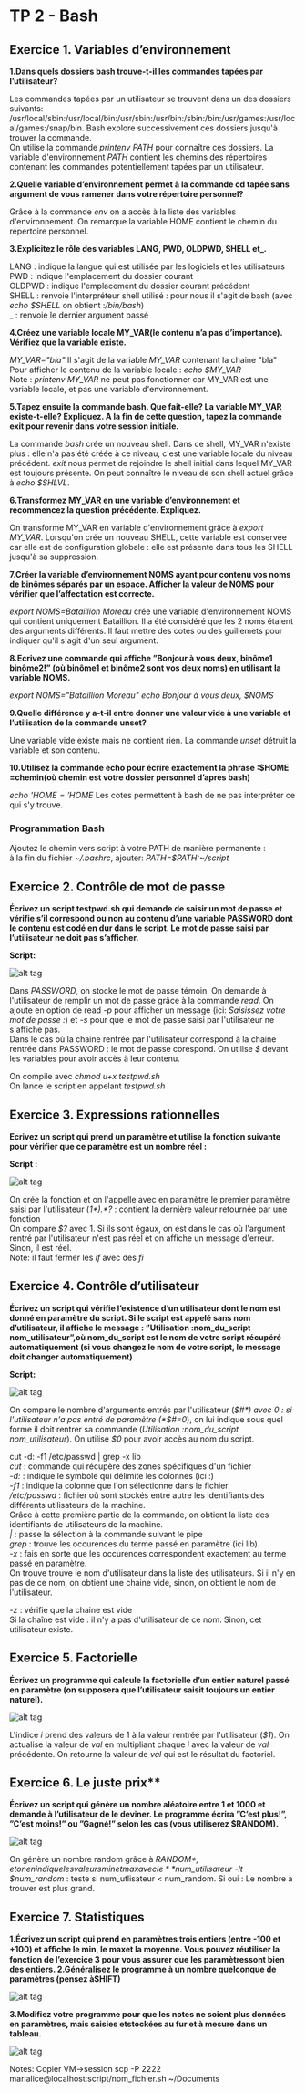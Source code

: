 # TP 2 - Bash

## Exercice 1. Variables d’environnement

**1.Dans quels dossiers bash trouve-t-il les commandes tapées par l’utilisateur?**  

Les commandes tapées par un utilisateur se trouvent dans un des dossiers suivants: /usr/local/sbin:/usr/local/bin:/usr/sbin:/usr/bin:/sbin:/bin:/usr/games:/usr/local/games:/snap/bin. Bash explore successivement ces dossiers jusqu'à trouver la commande.  
On utilise la commande *printenv PATH* pour connaître ces dossiers. La variable d'environnement *PATH* contient les chemins des répertoires contenant les commandes potentiellement tapées par un utilisateur.  

**2.Quelle variable d’environnement permet à la commande cd tapée sans argument de vous ramener dans votre répertoire personnel?**  

Grâce à la commande *env* on a accès à la liste des variables d'environnement. On remarque la variable HOME contient le chemin du répertoire personnel.

**3.Explicitez le rôle des variables LANG, PWD, OLDPWD, SHELL et_.**  

LANG : indique la langue qui est utilisée par les logiciels et les utilisateurs  
PWD : indique l'emplacement du dossier courant  
OLDPWD : indique l'emplacement du dossier courant précédent  
SHELL : renvoie l'interpréteur shell utilisé : pour nous il s'agit de bash (avec *echo $SHELL* on obtient :*/bin/bash*)  
_ : renvoie le dernier argument passé  

**4.Créez une variable locale MY_VAR(le contenu n’a pas d’importance). Vérifiez que la variable existe.**  

*MY_VAR="bla"*  Il s'agit de la variable *MY_VAR* contenant la chaine "bla"  
Pour afficher le contenu de la variable locale : *echo $MY_VAR*  
Note : *printenv MY_VAR* ne peut pas fonctionner car MY_VAR est une variable locale, et pas une variable d'environnement.  

**5.Tapez ensuite la commande bash. Que fait-elle? La variable MY_VAR existe-t-elle? Expliquez. A la fin de cette question, tapez la commande exit pour revenir dans votre session initiale.**  

La commande *bash* crée un nouveau shell. Dans ce shell, MY_VAR n'existe plus : elle n'a pas été créée à ce niveau, c'est une variable locale du niveau précédent. *exit* nous permet de rejoindre le shell initial dans lequel MY_VAR est toujours présente. On peut connaître le niveau de son shell actuel grâce à  *echo $SHLVL*.  

**6.Transformez MY_VAR en une variable d’environnement et recommencez la question précédente. Expliquez.**  

On transforme MY_VAR en variable d'environnement grâce à *export MY_VAR*. Lorsqu'on crée un nouveau SHELL, cette variable est conservée car elle est de configuration globale : elle est présente dans tous les SHELL jusqu'à sa suppression.  

**7.Créer la variable d’environnement NOMS ayant pour contenu vos noms de binômes séparés par un espace. Afficher la valeur de NOMS pour vérifier que l’affectation est correcte.**  

*export NOMS=Bataillion Moreau* crée une variable d'environnement NOMS qui contient uniquement Bataillion. Il a été considéré que les 2 noms étaient des arguments différents. Il faut mettre des cotes ou des guillemets pour indiquer qu'il s'agit d'un seul argument.  

**8.Ecrivez une commande qui affiche ”Bonjour à vous deux, binôme1 binôme2!” (où binôme1 et binôme2 sont vos deux noms) en utilisant la variable NOMS.**  

*export NOMS="Bataillion Moreau"*
*echo Bonjour à vous deux, $NOMS*

**9.Quelle différence y a-t-il entre donner une valeur vide à une variable et l’utilisation de la commande unset?**  

Une variable vide existe mais ne contient rien. La commande *unset* détruit la variable et son contenu.

**10.Utilisez la commande echo pour écrire exactement la phrase :$HOME =chemin(où chemin est votre dossier personnel d’après bash)**  

*echo '$HOME = '$HOME* Les cotes permettent à bash de ne pas interpréter ce qui s'y trouve.  
  

### Programmation Bash  

Ajoutez le chemin vers script à votre PATH de manière permanente :  
à la fin du fichier *~/.bashrc*, ajouter: *PATH=$PATH:~/script*  
  
  
## Exercice 2. Contrôle de mot de passe  

**Écrivez un script testpwd.sh qui demande de saisir un mot de passe et vérifie s’il correspond ou non au contenu d’une variable PASSWORD dont le contenu est codé en dur dans le script. Le mot de passe saisi par l’utilisateur ne doit pas s’afficher.**  

**Script:**  

![alt tag](https://user-images.githubusercontent.com/60732108/74060385-229b4f00-49ea-11ea-83ea-d91e4ceac393.png)

Dans *PASSWORD*, on stocke le mot de passe témoin. On demande à l'utilisateur de remplir un mot de passe grâce à la commande *read*. On ajoute en option de read *-p* pour afficher un message (ici: *Saisissez votre mot de passe :*) et *-s* pour que le mot de passe saisi par l'utilisateur ne s'affiche pas.  
Dans le cas où la chaine rentrée par l'utilisateur correspond à la chaine rentrée dans PASSWORD : le mot de passe corespond. On utilise *$* devant les variables pour avoir accès à leur contenu.  

On compile avec *chmod u+x testpwd.sh*  
On lance le script en appelant *testpwd.sh*  


## Exercice 3. Expressions rationnelles  

**Ecrivez un script qui prend un paramètre et utilise la fonction suivante pour vérifier que ce paramètre est un nombre réel :**  

**Script :**  

![alt tag](https://user-images.githubusercontent.com/60732108/74059985-532eb900-49e9-11ea-9558-1781ac8d5e39.png)


On crée la fonction et on l'appelle avec en paramètre le premier paramètre saisi par l'utilisateur (*$1*).  
*$?* : contient la dernière valeur retournée par une fonction  
On compare *$?* avec 1. Si ils sont égaux, on est dans le cas où l'argument rentré par l'utilisateur n'est pas réel et on affiche un message d'erreur. Sinon, il est réel.  
Note: il faut fermer les *if* avec des *fi*


## Exercice 4. Contrôle d’utilisateur  

**Écrivez un script qui vérifie l’existence d’un utilisateur dont le nom est donné en paramètre du script. Si le script est appelé sans nom d’utilisateur, il affiche le message : ”Utilisation :nom_du_script nom_utilisateur”,où nom_du_script est le nom de votre script récupéré automatiquement (si vous changez le nom de votre script, le message doit changer automatiquement)**  

**Script:**  

![alt tag](https://user-images.githubusercontent.com/60732108/74059759-eadfd780-49e8-11ea-80f0-3097916e6f33.png)    

On compare le nombre d'arguments entrés par l'utilisateur (*$#*) avec 0 : si l'utilisateur n'a pas entré de paramètre (*$#=0*), on lui indique sous quel forme il doit rentrer sa commande (*Utilisation :nom_du_script nom_utilisateur*). On utilise *$0* pour avoir accès au nom du script.  

cut -d: -f1 /etc/passwd | grep -x lib  
*cut* : commande qui récupère des zones spécifiques d'un fichier  
*-d:* : indique le symbole qui délimite les colonnes (ici :)  
*-f1* : indique la colonne que l'on sélectionne dans le fichier  
*/etc/passwd* : fichier où sont stockés entre autre les identifiants des différents utilisateurs de la machine.  
Grâce à cette première partie de la commande, on obtient la liste des identifiants de utilisateurs de la machine.  
*|* : passe la sélection à la commande suivant le pipe  
*grep* : trouve les occurences du terme passé en paramètre (ici lib).  
*-x* : fais en sorte que les occurences correspondent exactement au terme passé en paramètre.  
On trouve trouve le nom d'utilisateur dans la liste des utilisateurs. Si il n'y en pas de ce nom, on obtient une chaine vide, sinon, on obtient le nom de l'utilisateur.  

*-z* : vérifie que la chaine est vide  
Si la chaîne est vide : il n'y a pas d'utilisateur de ce nom. Sinon, cet utilisateur existe.


## Exercice 5. Factorielle  

**Écrivez un programme qui calcule la factorielle d’un entier naturel passé en paramètre (on supposera que l’utilisateur saisit toujours un entier naturel).**  

![alt tag](https://user-images.githubusercontent.com/60732108/74060003-59bd3080-49e9-11ea-80b8-15621beba262.png)  

L'indice *i* prend des valeurs de 1 à la valeur rentrée par l'utilisateur (*$1*). On actualise la valeur de *val* en multipliant chaque *i* avec la valeur de *val* précédente. On retourne la valeur de *val* qui est le résultat du factoriel.  
  
  
## Exercice 6. Le juste prix**  

**Écrivez un script qui génère un nombre aléatoire entre 1 et 1000 et demande à l’utilisateur de le deviner. Le programme écrira ”C’est plus!”, ”C’est moins!” ou ”Gagné!” selon les cas (vous utiliserez $RANDOM).**  

![alt tag](https://user-images.githubusercontent.com/60732108/74060235-d6500f00-49e9-11ea-8c95-87bbb3f60610.png)

On génère un nombre random grâce à *$RANDOM*, et on en indique les valeurs min et max avec le *%*. On demande à l'utilisateur un nombre et, tant que ce nombre est différent du nombre random, on lui demande un nouveau nombre en lui donnant des indications.  
*$num_utilisateur -lt $num_random* : teste si num_utlisateur < num_random. Si oui : Le nombre à trouver est plus grand.    
  

## Exercice 7. Statistiques  

**1.Écrivez un script qui prend en paramètres trois entiers (entre -100 et +100) et aﬀiche le min, le maxet la moyenne. Vous pouvez réutiliser la fonction de l’exercice 3 pour vous assurer que les paramètressont bien des entiers.
2.Généralisez le programme à un nombre quelconque de paramètres (pensez àSHIFT)**  

![alt tag](https://user-images.githubusercontent.com/60732108/74060241-d819d280-49e9-11ea-86f9-c0af5b0edda5.png)  


**3.Modifiez votre programme pour que les notes ne soient plus données en paramètres, mais saisies etstockées au fur et à mesure dans un tableau.**  

![alt tag](https://user-images.githubusercontent.com/60732108/74060382-2202b880-49ea-11ea-85ef-0f3ed2c7cc48.png)  






Notes: Copier VM->session
scp -P 2222 marialice@localhost:script/nom_fichier.sh ~/Documents









